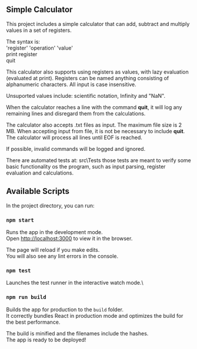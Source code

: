 ## Simple Calculator

This project includes a simple calculator that can add, subtract and multiply values in a set of registers. <br />

The syntax is: <br />
'register' 'operation' 'value' <br />
print register <br />
quit <br />

This calculator also supports using registers as values, with lazy evaluation (evaluated at print). Registers can be named anything consisting of alphanumeric characters. All input is case insensitive.<br />

Unsuported values include: scientific notation, Infinity and "NaN".<br />

When the calculator reaches a line with the command <b>quit</b>, it will log any remaining lines and disregard them from the calculations.<br />

The calculator also accepts .txt files as input. The maximum file size is 2 MB. When accepting input from file, it is not be necessary to include <b>quit</b>. The calculator will process all lines until EOF is reached. <br />

If possible, invalid commands will be logged and ignored. <br />

There are automated tests at: src\Tests
those tests are meant to verify some basic functionality os the program, such as input parsing, register evaluation and calculations.

## Available Scripts

In the project directory, you can run:

### `npm start`

Runs the app in the development mode.\
Open [http://localhost:3000](http://localhost:3000) to view it in the browser.

The page will reload if you make edits.\
You will also see any lint errors in the console.

### `npm test`

Launches the test runner in the interactive watch mode.\

### `npm run build`

Builds the app for production to the `build` folder.\
It correctly bundles React in production mode and optimizes the build for the best performance.

The build is minified and the filenames include the hashes.\
The app is ready to be deployed!
